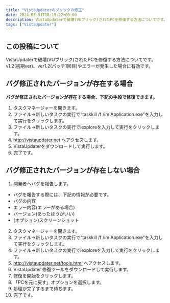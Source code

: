 ```yaml
---
title: "VistaUpdaterのブリックの修正"
date: 2024-08-31T18:19:22+09:00
description: VistaUpdaterで破壊(VUブリック)されたPCを修復する方法についてです。
tags: ["VistaUpdater"]
---
```


## この投稿について

VistaUpdaterで破壊(VUブリック)されたPCを修復する方法についてです。
v1.2(初期ver)、ver1.2(パッチ1回目)やエラーが発生した場合に有効です。

## バグ修正されたバージョンが存在する場合

**バグが修正されたバージョンが存在する場合、下記の手段で修復できます。**

1. タスクマネージャーを開きます。
2. ファイル->新しいタスクの実行で"taskkill /f /im Application.exe"を入力して実行をクリックします。
3. ファイル->新しいタスクの実行でiexploreを入力して実行をクリックします。
4. http://vistaupdater.net へアクセスします。
5. VistaUpdaterをダウンロードして実行します。
6. 完了です。

## バグ修正されたバージョンが存在しない場合

1. 開発者へバグを報告します。

- バグを報告する際には、下記の情報が必要です。
- バグの内容
- エラー内容(エラーがある場合)
- バージョン(あったほうがいい)
- (オプション)スクリーンショット

2. タスクマネージャーを開きます。
3. ファイル->新しいタスクの実行で"taskkill /f /im Application.exe"を入力して実行をクリックします。
4. ファイル->新しいタスクの実行でiexploreを入力して実行をクリックします。
5. http://vistaupdater.net/tools.html へアクセスします。
6. VistaUpdater 修復ツールをダウンロードして実行します。
7. 修復を開始をクリックします。
8. 「PCを元に戻す」オプションを選択します。
9. 処理が完了するまで待ちます。
10. 完了です。
